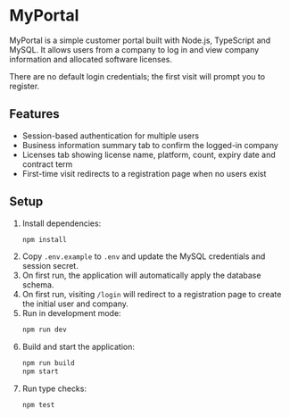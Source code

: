 # MyPortal

MyPortal is a simple customer portal built with Node.js, TypeScript and MySQL. It allows users from a company to log in and view company information and allocated software licenses.

There are no default login credentials; the first visit will prompt you to register.

## Features

- Session-based authentication for multiple users
- Business information summary tab to confirm the logged-in company
- Licenses tab showing license name, platform, count, expiry date and contract term
- First-time visit redirects to a registration page when no users exist

## Setup

1. Install dependencies:
   ```bash
   npm install
   ```
2. Copy `.env.example` to `.env` and update the MySQL credentials and session secret.
3. On first run, the application will automatically apply the database schema.
4. On first run, visiting `/login` will redirect to a registration page to create the initial user and company.
5. Run in development mode:
   ```bash
   npm run dev
   ```
6. Build and start the application:
   ```bash
   npm run build
   npm start
   ```
7. Run type checks:
   ```bash
   npm test
   ```
